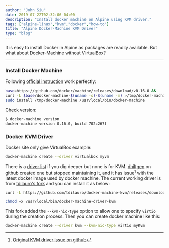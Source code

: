 ```yaml
---
author: "John Siu"
date: 2019-07-22T02:32:06-04:00
description: "Install docker machine on Alpine using KVM driver."
tags: ["alpine-linux","kvm","docker","how-to"]
title: "Alpine Docker-Machine KVM Driver"
type: "blog"
---
```


It is easy to install Docker in Alpine as packages are readily available. But what about Docker-Machine without VirtualBox?
<!--more-->

---

### Install Docker Machine

Following [official instruction](//docs.docker.com/machine/install-machine/) work perfectly:

```zsh
base=https://github.com/docker/machine/releases/download/v0.16.0 &&
curl -L $base/docker-machine-$(uname -s)-$(uname -m) >/tmp/docker-machine &&
sudo install /tmp/docker-machine /usr/local/bin/docker-machine
```

Check version:

```zsh
$ docker-machine version
docker-machine version 0.16.0, build 702c267f
```

### Docker KVM Driver

Docker site only give VirtualBox example:

```zsh
docker-machine create --driver virtualbox myvm
```

There is a [driver list](//docs.docker.com/machine/drivers/) if you dig deeper but none is for KVM. [dhiltgen](//github.com/dhiltgen/docker-machine-kvm) on github created one but stopped maintaining it, and it has issue[^1] with the latest docker image used by docker machine. The current working driver is from [tdilauro's fork](//github.com/tdilauro/docker-machine-kvm) and you can install it as below:

```zsh
curl -L https://github.com/tdilauro/docker-machine-kvm/releases/download/v0.10.1/docker-machine-driver-kvm-alpine3.4 > /usr/local/bin/docker-machine-driver-kvm

chmod +x /usr/local/bin/docker-machine-driver-kvm
```

This fork added the `--kvm-nic-type` option to allow one to specify `virtio` during the creation process. Then you can create docker machine like this:

```zsh
docker-machine create --driver kvm --kvm-nic-type virtio myKvm
```

[^1]: [Original KVM driver issue on github](//github.com/dhiltgen/docker-machine-kvm/issues/72)
